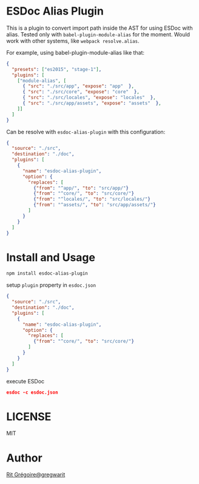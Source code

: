 # ESDoc Alias Plugin

This is a plugin to convert import path inside the AST for using ESDoc with alias.
Tested only with ``babel-plugin-module-alias`` for the moment.
Would work with other systems, like ``webpack resolve.alias``.

For example, using babel-plugin-module-alias like that:

```json
{
  "presets": ["es2015", "stage-1"],
  "plugins": [
    ["module-alias", [
      { "src": "./src/app", "expose": "app"  },
      { "src": "./src/core", "expose": "core"  },
      { "src": "./src/locales", "expose": "locales"  },
      { "src": "./src/app/assets", "expose": "assets"  },
    ]]
  ]
}
```

Can be resolve with ``esdoc-alias-plugin`` with this configuration:

```json
{
  "source": "./src",
  "destination": "./doc",
  "plugins": [
    {
      "name": "esdoc-alias-plugin",
      "option": {
        "replaces": [
          {"from": "^app/", "to": "src/app/"}
          {"from": "^core/", "to": "src/core/"}
          {"from": "^locales/", "to": "src/locales/"}
          {"from": "^assets/", "to": "src/app/assets/"}
        ]
      }
    }
  ]
}
```

# Install and Usage
```sh
npm install esdoc-alias-plugin
```

setup ``plugin`` property in ``esdoc.json``

```json
{
  "source": "./src",
  "destination": "./doc",
  "plugins": [
    {
      "name": "esdoc-alias-plugin",
      "option": {
        "replaces": [
          {"from": "^core/", "to": "src/core/"}
        ]
      }
    }
  ]
}
```

execute ESDoc

```json
esdoc -c esdoc.json
```

# LICENSE
MIT

# Author
[Rit Grégoire@gregwarit](https://twitter.com/gregwarit)
